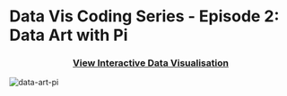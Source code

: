 # Data Vis Coding Series - Episode 2: Data Art with Pi

<div align="center"><h3><a href="https://www.kristin-baumann.com/data-art-pi/">View Interactive Data Visualisation</a></h3></div>

![data-art-pi](https://github.com/kristinbaumann/data-art-pi/blob/master/plot_1000_byDigit_2.png)



